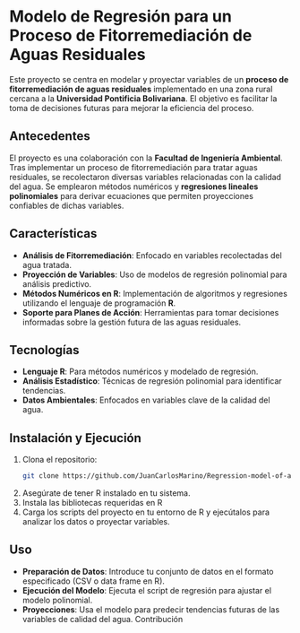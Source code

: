 # Modelo de Regresión para un Proceso de Fitorremediación de Aguas Residuales 

Este proyecto se centra en modelar y proyectar variables de un **proceso de fitorremediación de aguas residuales** implementado en una zona rural cercana a la **Universidad Pontificia Bolivariana**. El objetivo es facilitar la toma de decisiones futuras para mejorar la eficiencia del proceso.  

## Antecedentes  

El proyecto es una colaboración con la **Facultad de Ingeniería Ambiental**. Tras implementar un proceso de fitorremediación para tratar aguas residuales, se recolectaron diversas variables relacionadas con la calidad del agua. Se emplearon métodos numéricos y **regresiones lineales polinomiales** para derivar ecuaciones que permiten proyecciones confiables de dichas variables.  

## Características  

- **Análisis de Fitorremediación**: Enfocado en variables recolectadas del agua tratada.  
- **Proyección de Variables**: Uso de modelos de regresión polinomial para análisis predictivo.  
- **Métodos Numéricos en R**: Implementación de algoritmos y regresiones utilizando el lenguaje de programación **R**.  
- **Soporte para Planes de Acción**: Herramientas para tomar decisiones informadas sobre la gestión futura de las aguas residuales.  

## Tecnologías  

- **Lenguaje R**: Para métodos numéricos y modelado de regresión.  
- **Análisis Estadístico**: Técnicas de regresión polinomial para identificar tendencias.  
- **Datos Ambientales**: Enfocados en variables clave de la calidad del agua.  

## Instalación y Ejecución  

1. Clona el repositorio:  
   ```bash  
   git clone https://github.com/JuanCarlosMarino/Regression-model-of-a-wastewater-phytoremediation-process
   ```
2. Asegúrate de tener R instalado en tu sistema.
3. Instala las bibliotecas requeridas en R
4. Carga los scripts del proyecto en tu entorno de R y ejecútalos para analizar los datos o proyectar variables.
   
## Uso

- **Preparación de Datos**: Introduce tu conjunto de datos en el formato especificado (CSV o data frame en R).
- **Ejecución del Modelo**: Ejecuta el script de regresión para ajustar el modelo polinomial.
- **Proyecciones**: Usa el modelo para predecir tendencias futuras de las variables de calidad del agua.
Contribución
